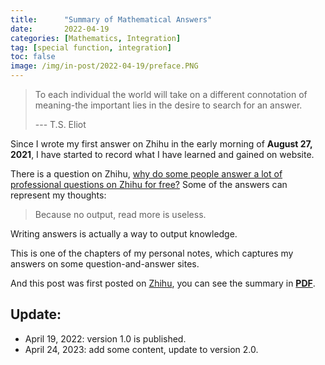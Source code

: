 ```yaml
---
title:      "Summary of Mathematical Answers"
date:       2022-04-19
categories: [Mathematics, Integration]
tag: [special function, integration]
toc: false
image: /img/in-post/2022-04-19/preface.PNG
---
```

>To each individual the world will take on a different connotation of meaning-the important lies in the desire to search for an answer.
>
>--- T.S. Eliot

Since I wrote my first answer on Zhihu in the early morning of **August 27, 2021**, I have started to record what I have learned and gained on website.

There is a question on Zhihu, [why do some people answer a lot of professional questions on Zhihu for free?](https://www.zhihu.com/question/64355408) Some of the answers can represent my thoughts:
> Because no output, read more is useless.


Writing answers is actually a way to output knowledge.

This is one of the chapters of my personal notes, which captures my answers on some question-and-answer sites. 

And this post was first posted on [Zhihu](https://zhuanlan.zhihu.com/p/501422450), you can see the summary in [**PDF**](/pdf/Zhihu-Summary.pdf).

## Update:
* April 19, 2022: version 1.0 is published.
* April 24, 2023: add some content, update to version 2.0.
